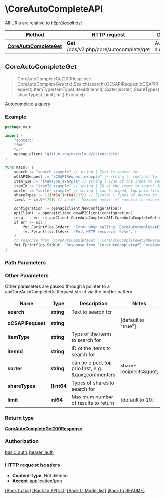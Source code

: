 # \CoreAutoCompleteAPI

All URIs are relative to *http://localhost*

Method | HTTP request | Description
------------- | ------------- | -------------
[**CoreAutoCompleteGet**](CoreAutoCompleteAPI.md#CoreAutoCompleteGet) | **Get** /ocs/v2.php/core/autocomplete/get | Autocomplete a query



## CoreAutoCompleteGet

> CoreAutoCompleteGet200Response CoreAutoCompleteGet(ctx).Search(search).OCSAPIRequest(oCSAPIRequest).ItemType(itemType).ItemId(itemId).Sorter(sorter).ShareTypes(shareTypes).Limit(limit).Execute()

Autocomplete a query

### Example

```go
package main

import (
    "context"
    "fmt"
    "os"
    openapiclient "github.com/nextcloud/client-sdks"
)

func main() {
    search := "search_example" // string | Text to search for
    oCSAPIRequest := "oCSAPIRequest_example" // string |  (default to "true")
    itemType := "itemType_example" // string | Type of the items to search for (optional)
    itemId := "itemId_example" // string | ID of the items to search for (optional)
    sorter := "sorter_example" // string | can be piped, top prio first, e.g.: \"commenters|share-recipients\" (optional)
    shareTypes := []int64{int64(123)} // []int64 | Types of shares to search for (optional)
    limit := int64(789) // int64 | Maximum number of results to return (optional) (default to 10)

    configuration := openapiclient.NewConfiguration()
    apiClient := openapiclient.NewAPIClient(configuration)
    resp, r, err := apiClient.CoreAutoCompleteAPI.CoreAutoCompleteGet(context.Background()).Search(search).OCSAPIRequest(oCSAPIRequest).ItemType(itemType).ItemId(itemId).Sorter(sorter).ShareTypes(shareTypes).Limit(limit).Execute()
    if err != nil {
        fmt.Fprintf(os.Stderr, "Error when calling `CoreAutoCompleteAPI.CoreAutoCompleteGet``: %v\n", err)
        fmt.Fprintf(os.Stderr, "Full HTTP response: %v\n", r)
    }
    // response from `CoreAutoCompleteGet`: CoreAutoCompleteGet200Response
    fmt.Fprintf(os.Stdout, "Response from `CoreAutoCompleteAPI.CoreAutoCompleteGet`: %v\n", resp)
}
```

### Path Parameters



### Other Parameters

Other parameters are passed through a pointer to a apiCoreAutoCompleteGetRequest struct via the builder pattern


Name | Type | Description  | Notes
------------- | ------------- | ------------- | -------------
 **search** | **string** | Text to search for | 
 **oCSAPIRequest** | **string** |  | [default to &quot;true&quot;]
 **itemType** | **string** | Type of the items to search for | 
 **itemId** | **string** | ID of the items to search for | 
 **sorter** | **string** | can be piped, top prio first, e.g.: \&quot;commenters|share-recipients\&quot; | 
 **shareTypes** | **[]int64** | Types of shares to search for | 
 **limit** | **int64** | Maximum number of results to return | [default to 10]

### Return type

[**CoreAutoCompleteGet200Response**](CoreAutoCompleteGet200Response.md)

### Authorization

[basic_auth](../README.md#basic_auth), [bearer_auth](../README.md#bearer_auth)

### HTTP request headers

- **Content-Type**: Not defined
- **Accept**: application/json

[[Back to top]](#) [[Back to API list]](../README.md#documentation-for-api-endpoints)
[[Back to Model list]](../README.md#documentation-for-models)
[[Back to README]](../README.md)

